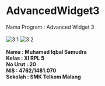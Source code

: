 # AdvancedWidget3

Nama Program : Advanced Widget 3
<br>
<br>
![3 1](https://cloud.githubusercontent.com/assets/21413338/18683078/f72b13e2-7f98-11e6-9998-e5f0b9676e1d.jpeg)
![3 2](https://cloud.githubusercontent.com/assets/21413338/18683077/f72aef16-7f98-11e6-843c-b808ad2da751.jpeg)
<br>
<br>
<b>Nama : Muhamad Iqbal Samudra <br>
Kelas : XI RPL 5 <br>
No Urut : 20 <br>
NIS : 4762/1481.070 <br>
Sekolah : SMK Telkom Malang</b>
